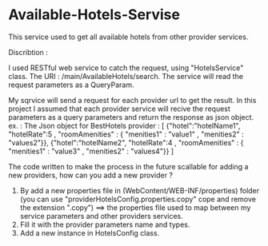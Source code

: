 # Available-Hotels-Servise
This service used to get all available hotels from other provider services.


Discribtion :

I used RESTful web service to catch the request, using "HotelsService" class.
The URI : /main/AvailableHotels/search.
The service will read the request parameters as a QueryParam.

My sqrvice will send a request for each provider url to get the result.
In this project I assumed that each provider service will recive the request parameters as a query parameters and return the response as json object.
ex. : The Json object for BestHotels provider :
[
{"hotel":"hotelName1", "hotelRate":5 , "roomAmenities" : { "menities1" : "value1" , "menities2" : "values2"}},
{"hotel":"hotelName2", "hotelRate":4 , "roomAmenities" : { "menities1" : "value3" , "menities2" : "values4"}}
]


The code written to make the process in the future scallable for adding a new providers, how can you add a new provider ?
1. By add a new properties file in (WebContent/WEB-INF/properties) folder (you can use "providerHotelsConfig.properties.copy" cope and remove the extension ".copy") ==> the properties file used to map between my service parameters and other providers services.
2. Fill it with the provider parameters name and types.
3. Add a new instance in HotelsConfig class.



